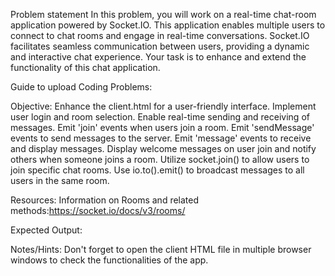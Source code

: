 Problem statement
In this problem, you will work on a real-time chat-room application powered by Socket.IO. This application enables multiple users to connect to chat rooms and engage in real-time conversations. Socket.IO facilitates seamless communication between users, providing a dynamic and interactive chat experience. Your task is to enhance and extend the functionality of this chat application.

Guide to upload Coding Problems:

Objective:
Enhance the client.html for a user-friendly interface.
Implement user login and room selection.
Enable real-time sending and receiving of messages.
Emit 'join' events when users join a room.
Emit 'sendMessage' events to send messages to the server.
Emit 'message' events to receive and display messages.
Display welcome messages on user join and notify others when someone joins a room.
Utilize socket.join() to allow users to join specific chat rooms.
Use io.to().emit() to broadcast messages to all users in the same room.

Resources:
Information on Rooms and related methods:https://socket.io/docs/v3/rooms/

Expected Output:

Notes/Hints:
Don't forget to open the client HTML file in multiple browser windows to check the functionalities of the app.
